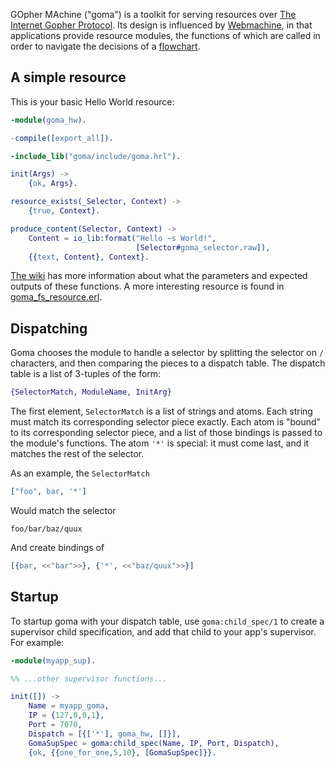 GOpher MAchine ("goma") is a toolkit for serving resources over
[The Internet Gopher Protocol](http://tools.ietf.org/html/rfc1436). Its
design is influenced by
[Webmachine](https://github.com/basho/webmachine), in that
applications provide resource modules, the functions of which are
called in order to navigate the decisions of a
[flowchart](https://github.com/beerriot/goma/issues/1).

## A simple resource

This is your basic Hello World resource:

```erlang
-module(goma_hw).

-compile([export_all]).

-include_lib("goma/include/goma.hrl").

init(Args) ->
    {ok, Args}.

resource_exists(_Selector, Context) ->
    {true, Context}.

produce_content(Selector, Context) ->
    Content = io_lib:format("Hello ~s World!",
                            [Selector#goma_selector.raw]),
    {{text, Content}, Context}.
```

[The wiki](https://github.com/beerriot/goma/wiki) has more information
about what the parameters and expected outputs of these functions. A
more interesting resource is found in
[goma_fs_resource.erl](https://github.com/beerriot/goma/blob/master/src/goma_fs_resource.erl).

## Dispatching

Goma chooses the module to handle a selector by splitting the selector
on `/` characters, and then comparing the pieces to a dispatch
table. The dispatch table is a list of 3-tuples of the form:

```erlang
{SelectorMatch, ModuleName, InitArg}
```

The first element, `SelectorMatch` is a list of strings and
atoms. Each string must match its corresponding selector piece
exactly. Each atom is "bound" to its corresponding selector piece, and
a list of those bindings is passed to the module's functions. The atom
`'*'` is special: it must come last, and it matches the rest of the
selector.

As an example, the `SelectorMatch`

```erlang
["foo", bar, '*']
```

Would match the selector

```
foo/bar/baz/quux
```

And create bindings of

```erlang
[{bar, <<"bar">>}, {'*', <<"baz/quux">>}]
```

## Startup

To startup goma with your dispatch table, use `goma:child_spec/1` to
create a supervisor child specification, and add that child to your
app's supervisor. For example:

```erlang
-module(myapp_sup).

%% ...other supervisor functions...

init([]) ->
    Name = myapp_goma,
    IP = {127,0,0,1},
    Port = 7070,
    Dispatch = [{['*'], goma_hw, []}],
    GomaSupSpec = goma:child_spec(Name, IP, Port, Dispatch),
    {ok, {{one_for_one,5,10}, [GomaSupSpec]}}.
```

